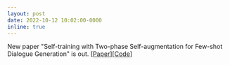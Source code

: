 ```yaml
---
layout: post
date: 2022-10-12 10:02:00-0000
inline: true
---
```


New paper "Self-training with Two-phase Self-augmentation for Few-shot Dialogue Generation" is out. [[Paper](https://aclanthology.org/2022.findings-emnlp.201/)][[Code](https://github.com/wyu-du/Self-Training-Dialogue-Generation)]